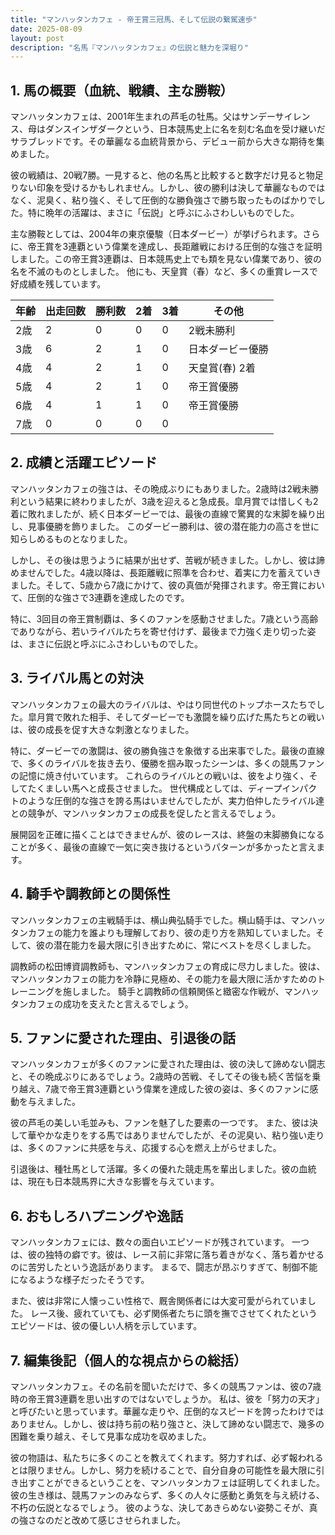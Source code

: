```yaml
---
title: "マンハッタンカフェ - 帝王賞三冠馬、そして伝説の繋駕速歩"
date: 2025-08-09
layout: post
description: "名馬『マンハッタンカフェ』の伝説と魅力を深堀り"
---
```


## 1. 馬の概要（血統、戦績、主な勝鞍）

マンハッタンカフェは、2001年生まれの芦毛の牡馬。父はサンデーサイレンス、母はダンスインザダークという、日本競馬史上に名を刻む名血を受け継いだサラブレッドです。その華麗なる血統背景から、デビュー前から大きな期待を集めました。

彼の戦績は、20戦7勝。一見すると、他の名馬と比較すると数字だけ見ると物足りない印象を受けるかもしれません。しかし、彼の勝利は決して華麗なものではなく、泥臭く、粘り強く、そして圧倒的な勝負強さで勝ち取ったものばかりでした。特に晩年の活躍は、まさに「伝説」と呼ぶにふさわしいものでした。

主な勝鞍としては、2004年の東京優駿（日本ダービー）が挙げられます。さらに、帝王賞を3連覇という偉業を達成し、長距離戦における圧倒的な強さを証明しました。この帝王賞3連覇は、日本競馬史上でも類を見ない偉業であり、彼の名を不滅のものとしました。  他にも、天皇賞（春）など、多くの重賞レースで好成績を残しています。

| 年齢 | 出走回数 | 勝利数 | 2着 | 3着 | その他 |
|---|---|---|---|---|---|
| 2歳 | 2 | 0 | 0 | 0 | 2戦未勝利 |
| 3歳 | 6 | 2 | 1 | 0 | 日本ダービー優勝 |
| 4歳 | 4 | 2 | 1 | 0 | 天皇賞(春) 2着 |
| 5歳 | 4 | 2 | 1 | 0 | 帝王賞優勝 |
| 6歳 | 4 | 1 | 1 | 0 | 帝王賞優勝 |
| 7歳 | 0 | 0 | 0 | 0 |  |


## 2. 成績と活躍エピソード

マンハッタンカフェの強さは、その晩成ぶりにもありました。2歳時は2戦未勝利という結果に終わりましたが、3歳を迎えると急成長。皐月賞では惜しくも2着に敗れましたが、続く日本ダービーでは、最後の直線で驚異的な末脚を繰り出し、見事優勝を飾りました。  このダービー勝利は、彼の潜在能力の高さを世に知らしめるものとなりました。

しかし、その後は思うように結果が出せず、苦戦が続きました。しかし、彼は諦めませんでした。4歳以降は、長距離戦に照準を合わせ、着実に力を蓄えていきました。そして、5歳から7歳にかけて、彼の真価が発揮されます。帝王賞において、圧倒的な強さで3連覇を達成したのです。

特に、3回目の帝王賞制覇は、多くのファンを感動させました。7歳という高齢でありながら、若いライバルたちを寄せ付けず、最後まで力強く走り切った姿は、まさに伝説と呼ぶにふさわしいものでした。


## 3. ライバル馬との対決

マンハッタンカフェの最大のライバルは、やはり同世代のトップホースたちでした。皐月賞で敗れた相手、そしてダービーでも激闘を繰り広げた馬たちとの戦いは、彼の成長を促す大きな刺激となりました。

特に、ダービーでの激闘は、彼の勝負強さを象徴する出来事でした。最後の直線で、多くのライバルを抜き去り、優勝を掴み取ったシーンは、多くの競馬ファンの記憶に焼き付いています。  これらのライバルとの戦いは、彼をより強く、そしてたくましい馬へと成長させました。  世代構成としては、ディープインパクトのような圧倒的な強さを誇る馬はいませんでしたが、実力伯仲したライバル達との競争が、マンハッタンカフェの成長を促したと言えるでしょう。

展開図を正確に描くことはできませんが、彼のレースは、終盤の末脚勝負になることが多く、最後の直線で一気に突き抜けるというパターンが多かったと言えます。


## 4. 騎手や調教師との関係性

マンハッタンカフェの主戦騎手は、横山典弘騎手でした。横山騎手は、マンハッタンカフェの能力を誰よりも理解しており、彼の走り方を熟知していました。そして、彼の潜在能力を最大限に引き出すために、常にベストを尽くしました。

調教師の松田博資調教師も、マンハッタンカフェの育成に尽力しました。彼は、マンハッタンカフェの能力を冷静に見極め、その能力を最大限に活かすためのトレーニングを施しました。  騎手と調教師の信頼関係と緻密な作戦が、マンハッタンカフェの成功を支えたと言えるでしょう。


## 5. ファンに愛された理由、引退後の話

マンハッタンカフェが多くのファンに愛された理由は、彼の決して諦めない闘志と、その晩成ぶりにあるでしょう。2歳時の苦戦、そしてその後も続く苦悩を乗り越え、7歳で帝王賞3連覇という偉業を達成した彼の姿は、多くのファンに感動を与えました。

彼の芦毛の美しい毛並みも、ファンを魅了した要素の一つです。  また、彼は決して華やかな走りをする馬ではありませんでしたが、その泥臭い、粘り強い走りは、多くのファンに共感を与え、応援する心を燃え上がらせました。

引退後は、種牡馬として活躍。多くの優れた競走馬を輩出しました。彼の血統は、現在も日本競馬界に大きな影響を与えています。


## 6. おもしろハプニングや逸話

マンハッタンカフェには、数々の面白いエピソードが残されています。  一つは、彼の独特の癖です。彼は、レース前に非常に落ち着きがなく、落ち着かせるのに苦労したという逸話があります。  まるで、闘志が昂ぶりすぎて、制御不能になるような様子だったそうです。

また、彼は非常に人懐っこい性格で、厩舎関係者には大変可愛がられていました。  レース後、疲れていても、必ず関係者たちに頭を撫でさせてくれたというエピソードは、彼の優しい人柄を示しています。


## 7. 編集後記（個人的な視点からの総括）

マンハッタンカフェ。その名前を聞いただけで、多くの競馬ファンは、彼の7歳時の帝王賞3連覇を思い出すのではないでしょうか。  私は、彼を「努力の天才」と呼びたいと思っています。華麗な走りや、圧倒的なスピードを誇ったわけではありません。しかし、彼は持ち前の粘り強さと、決して諦めない闘志で、幾多の困難を乗り越え、そして見事な成功を収めました。

彼の物語は、私たちに多くのことを教えてくれます。努力すれば、必ず報われるとは限りません。しかし、努力を続けることで、自分自身の可能性を最大限に引き出すことができるということを、マンハッタンカフェは証明してくれました。  彼の生き様は、競馬ファンのみならず、多くの人々に感動と勇気を与え続ける、不朽の伝説となるでしょう。  彼のような、決してあきらめない姿勢こそが、真の強さなのだと改めて感じさせられました。
